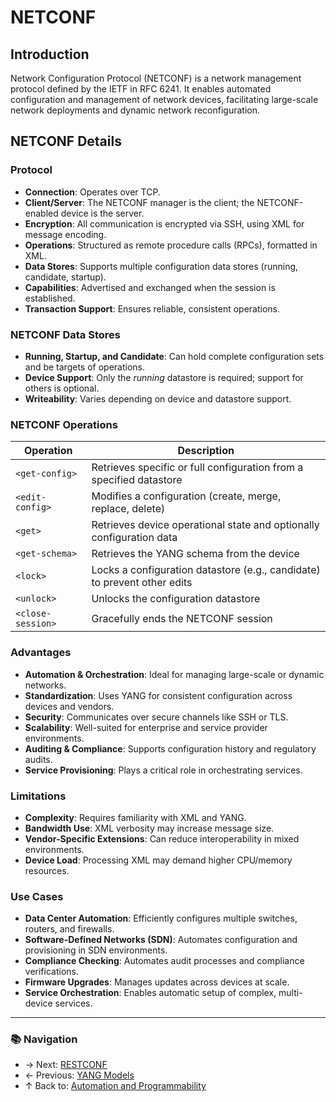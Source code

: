# NETCONF

## Introduction
Network Configuration Protocol (NETCONF) is a network management protocol defined by the IETF in RFC 6241. It enables automated configuration and management of network devices, facilitating large-scale network deployments and dynamic network reconfiguration.

## NETCONF Details

### Protocol

- **Connection**: Operates over TCP.
- **Client/Server**: The NETCONF manager is the client; the NETCONF-enabled device is the server.
- **Encryption**: All communication is encrypted via SSH, using XML for message encoding.
- **Operations**: Structured as remote procedure calls (RPCs), formatted in XML.
- **Data Stores**: Supports multiple configuration data stores (running, candidate, startup).
- **Capabilities**: Advertised and exchanged when the session is established.
- **Transaction Support**: Ensures reliable, consistent operations.

### NETCONF Data Stores

- **Running, Startup, and Candidate**: Can hold complete configuration sets and be targets of operations.
- **Device Support**: Only the *running* datastore is required; support for others is optional.
- **Writeability**: Varies depending on device and datastore support.

### NETCONF Operations

| Operation         | Description                                                              |
| ----------------- | ------------------------------------------------------------------------ |
| `<get-config>`    | Retrieves specific or full configuration from a specified datastore      |
| `<edit-config>`   | Modifies a configuration (create, merge, replace, delete)                |
| `<get>`           | Retrieves device operational state and optionally configuration data     |
| `<get-schema>`    | Retrieves the YANG schema from the device                                |
| `<lock>`          | Locks a configuration datastore (e.g., candidate) to prevent other edits |
| `<unlock>`        | Unlocks the configuration datastore                                      |
| `<close-session>` | Gracefully ends the NETCONF session                                      |

### Advantages

- **Automation & Orchestration**: Ideal for managing large-scale or dynamic networks.
- **Standardization**: Uses YANG for consistent configuration across devices and vendors.
- **Security**: Communicates over secure channels like SSH or TLS.
- **Scalability**: Well-suited for enterprise and service provider environments.
- **Auditing & Compliance**: Supports configuration history and regulatory audits.
- **Service Provisioning**: Plays a critical role in orchestrating services.

### Limitations

- **Complexity**: Requires familiarity with XML and YANG.
- **Bandwidth Use**: XML verbosity may increase message size.
- **Vendor-Specific Extensions**: Can reduce interoperability in mixed environments.
- **Device Load**: Processing XML may demand higher CPU/memory resources.

### Use Cases

- **Data Center Automation**: Efficiently configures multiple switches, routers, and firewalls.
- **Software-Defined Networks (SDN)**: Automates configuration and provisioning in SDN environments.
- **Compliance Checking**: Automates audit processes and compliance verifications.
- **Firmware Upgrades**: Manages updates across devices at scale.
- **Service Orchestration**: Enables automatic setup of complex, multi-device services.

---

### 📚 Navigation
- → Next: [RESTCONF](./restconf.md)
- ← Previous: [YANG Models](./yang-models.md)
- ↑ Back to: [Automation and Programmability](./readme.md)

